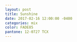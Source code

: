 ```yaml
---
layout: post
title: Sunshine
date: 2017-02-16 12:00:00 -0400
categories: mix
color: FADE85
pantone: 12-0727 TCX
---
```

